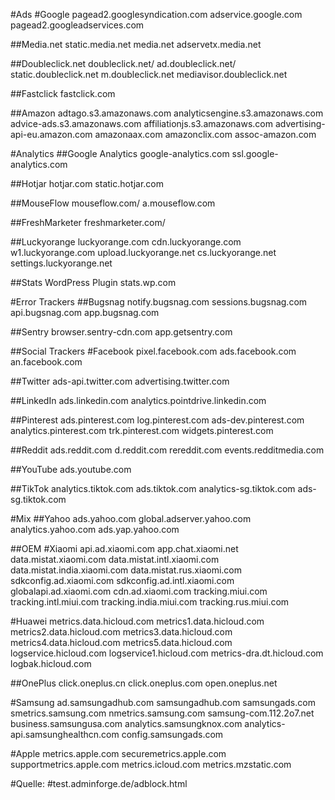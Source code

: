 #Ads
#Google
pagead2.googlesyndication.com
adservice.google.com
pagead2.googleadservices.com

##Media.net
static.media.net
media.net
adservetx.media.net

##Doubleclick.net
doubleclick.net/
ad.doubleclick.net/
static.doubleclick.net
m.doubleclick.net
mediavisor.doubleclick.net

##Fastclick
fastclick.com

##Amazon
adtago.s3.amazonaws.com
analyticsengine.s3.amazonaws.com
advice-ads.s3.amazonaws.com
affiliationjs.s3.amazonaws.com
advertising-api-eu.amazon.com
amazonaax.com
amazonclix.com
assoc-amazon.com

#Analytics
##Google Analytics
google-analytics.com
ssl.google-analytics.com
    
##Hotjar
hotjar.com
static.hotjar.com

##MouseFlow
mouseflow.com/
a.mouseflow.com

##FreshMarketer
freshmarketer.com/
    
##Luckyorange
luckyorange.com
cdn.luckyorange.com
w1.luckyorange.com
upload.luckyorange.net
cs.luckyorange.net
settings.luckyorange.net

##Stats WordPress Plugin
stats.wp.com

#Error Trackers
##Bugsnag
notify.bugsnag.com
sessions.bugsnag.com
api.bugsnag.com
app.bugsnag.com

##Sentry
browser.sentry-cdn.com
app.getsentry.com

##Social Trackers
#Facebook
pixel.facebook.com
ads.facebook.com
an.facebook.com

##Twitter
ads-api.twitter.com
advertising.twitter.com

##LinkedIn
ads.linkedin.com
analytics.pointdrive.linkedin.com

##Pinterest
ads.pinterest.com
log.pinterest.com
ads-dev.pinterest.com
analytics.pinterest.com
trk.pinterest.com
widgets.pinterest.com

##Reddit
ads.reddit.com
d.reddit.com
rereddit.com
events.redditmedia.com

##YouTube
ads.youtube.com

##TikTok
analytics.tiktok.com
ads.tiktok.com
analytics-sg.tiktok.com
ads-sg.tiktok.com

#Mix
##Yahoo
ads.yahoo.com
global.adserver.yahoo.com
analytics.yahoo.com
ads.yap.yahoo.com

##OEM
#Xiaomi
api.ad.xiaomi.com
app.chat.xiaomi.net
data.mistat.xiaomi.com
data.mistat.intl.xiaomi.com
data.mistat.india.xiaomi.com
data.mistat.rus.xiaomi.com
sdkconfig.ad.xiaomi.com
sdkconfig.ad.intl.xiaomi.com
globalapi.ad.xiaomi.com
cdn.ad.xiaomi.com
tracking.miui.com
tracking.intl.miui.com
tracking.india.miui.com
tracking.rus.miui.com

#Huawei
metrics.data.hicloud.com
metrics1.data.hicloud.com
metrics2.data.hicloud.com
metrics3.data.hicloud.com
metrics4.data.hicloud.com
metrics5.data.hicloud.com 
logservice.hicloud.com
logservice1.hicloud.com
metrics-dra.dt.hicloud.com
logbak.hicloud.com

##OnePlus
click.oneplus.cn
click.oneplus.com
open.oneplus.net

#Samsung
ad.samsungadhub.com
samsungadhub.com
samsungads.com
smetrics.samsung.com
nmetrics.samsung.com
samsung-com.112.2o7.net
business.samsungusa.com
analytics.samsungknox.com
analytics-api.samsunghealthcn.com
config.samsungads.com

#Apple
metrics.apple.com
securemetrics.apple.com
supportmetrics.apple.com
metrics.icloud.com
metrics.mzstatic.com

#Quelle:
#test.adminforge.de/adblock.html
